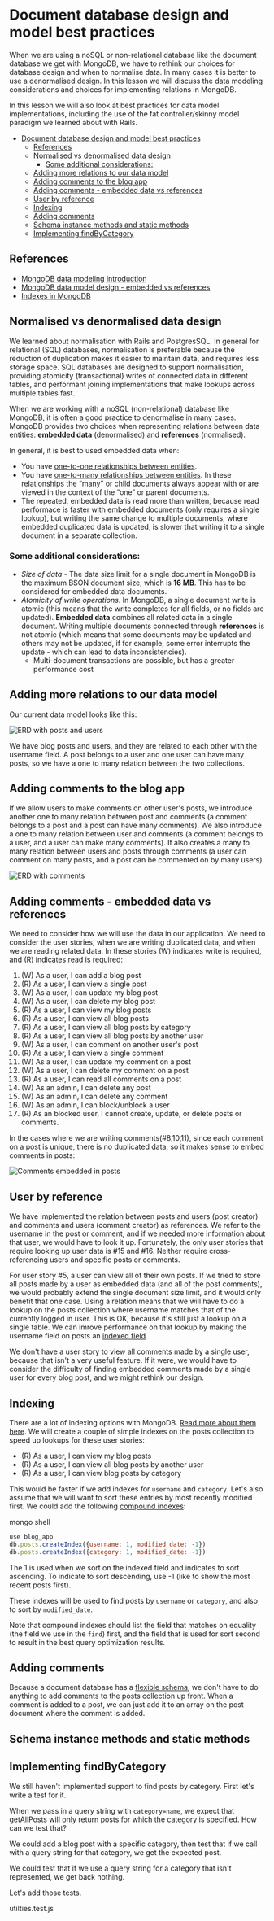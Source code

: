 # Document database design and model best practices

When we are using a noSQL or non-relational database like the document database we get with MongoDB, we have to rethink our choices for database design and when to normalise data. In many cases it is better to use a denormalised design. In this lesson we will discuss the data modeling considerations and choices for implementing relations in MongoDB.

In this lesson we will also look at best practices for data model implementations, including the use of the fat controller/skinny model paradigm we learned about with Rails.

- [Document database design and model best practices](#document-database-design-and-model-best-practices)
  - [References](#references)
  - [Normalised vs denormalised data design](#normalised-vs-denormalised-data-design)
    - [Some additional considerations:](#some-additional-considerations)
  - [Adding more relations to our data model](#adding-more-relations-to-our-data-model)
  - [Adding comments to the blog app](#adding-comments-to-the-blog-app)
  - [Adding comments - embedded data vs references](#adding-comments---embedded-data-vs-references)
  - [User by reference](#user-by-reference)
  - [Indexing](#indexing)
  - [Adding comments](#adding-comments)
  - [Schema instance methods and static methods](#schema-instance-methods-and-static-methods)
  - [Implementing findByCategory](#implementing-findbycategory)

## References
- [MongoDB data modeling introduction](https://docs.mongodb.com/manual/core/data-modeling-introduction/)
- [MongoDB data model design - embedded vs references](https://docs.mongodb.com/manual/core/data-model-design/)
- [Indexes in MongoDB](https://docs.mongodb.com/manual/indexes/)


## Normalised vs denormalised data design
We learned about normalisation with Rails and PostgresSQL. In general for relational (SQL) databases, normalisation is preferable because the reduction of duplication makes it easier to maintain data, and requires less storage space. SQL databases are designed to support normalisation, providing atomicity (transactional) writes of connected data in different tables, and performant joining implementations that make lookups across multiple tables fast.

When we are working with a noSQL (non-relational) database like MongoDB, it is often a good practice to denormalise in many cases. MongoDB provides two choices when representing relations between data entities: **embedded data** (denormalised) and **references** (normalised).

In general, it is best to used embedded data when:
- You have [one-to-one relationships between entities](https://docs.mongodb.com/manual/tutorial/model-embedded-one-to-one-relationships-between-documents/#data-modeling-example-one-to-one). 
- You have [one-to-many relationships between entities](https://docs.mongodb.com/manual/tutorial/model-embedded-one-to-many-relationships-between-documents/#data-modeling-example-one-to-many). In these relationships the “many” or child documents always appear with or are viewed in the context of the “one” or parent documents.
- The repeated, embedded data is read more than written, because read performace is faster with embedded documents (only requires a single lookup), but writing the same change to multiple documents, where embedded duplicated data is updated, is slower that writing it to a single document in a separate collection.

### Some additional considerations:
- *Size of data* - The data size limit for a single document in MongoDB is the maximum BSON document size, which is **16 MB**. This has to be considered for embedded data documents. 
- *Atomicity of write operations*. In MongoDB, a single document write is atomic (this means that the write completes for all fields, or no fields are updated). **Embedded data** combines all related data in a single document. Writing multiple documents connected through **references** is not atomic (which means that some documents may be updated and others may not be updated, if for example, some error interrupts the update - which can lead to data inconsistencies).
  - Multi-document transactions are possible, but has a greater performance cost

## Adding more relations to our data model
Our current data model looks like this:

![ERD with posts and users](img/crud-blog-app-erd.png)

We have blog posts and users, and they are related to each other with the username field. A post belongs to a user and one user can have many posts, so we have a one to many relation between the two collections.

## Adding comments to the blog app

If we allow users to make comments on other user's posts, we introduce another one to many relation between post and comments (a comment belongs to a post and a post can have many comments). We also introduce a one to many relation between user and comments (a comment belongs to a user, and a user can make many comments). It also creates a many to many relation between users and posts through comments (a user can comment on many posts, and a post can be commented on by many users).

![ERD with comments](img/crud-blog-app-erd-comments.png)

## Adding comments - embedded data vs references
We need to consider how we will use the data in our application. We need to consider the user stories, when we are writing duplicated data, and when we are reading related data. In these stories (W) indicates write is required, and (R) indicates read is required:

1.  (W) As a user, I can add a blog post
2.  (R) As a user, I can view a single post
3.  (W) As a user, I can update my blog post
4.  (W) As a user, I can delete my blog post
5.  (R) As a user, I can view my blog posts
6.  (R) As a user, I can view all blog posts
7.  (R) As a user, I can view all blog posts by category
8.  (R) As a user, I can view all blog posts by another user
9.  (W) As a user, I can comment on another user's post
10. (R) As a user, I can view a single comment
11. (W) As a user, I can update my comment on a post
12. (W) As a user, I can delete my comment on a post
13. (R) As a user, I can read all comments on a post
14. (W) As an admin, I can delete any post
15. (W) As an admin, I can delete any comment
16. (W) As an admin, I can block/unblock a user
17. (R) As an blocked user, I cannot create, update, or delete posts or comments.

In the cases where we are writing comments(#8,10,11), since each comment on a post is unique, there is no duplicated data, so it makes sense to embed comments in posts:

![Comments embedded in posts](img/crud-blog-app-embedded-comments.png)

## User by reference

We have implemented the relation between posts and users (post creator) and comments and users (comment creator) as references. We refer to the username in the post or comment, and if we needed more information about that user, we would have to look it up. Fortunately, the only user stories that require looking up user data is #15 and #16. Neither require cross-referencing users and specific posts or comments.

For user story #5, a user can view all of their own posts. If we tried to store all posts made by a user as embedded data (and all of the post comments), we would probably extend the single document size limit, and it would only benefit that one case.  Using a relation means that we will have to do a lookup on the posts collection where username matches that of the currently logged in user. This is OK, because it's still just a lookup on a single table. We can imrove performance on that lookup by making the username field on posts an [indexed field](#indexing).

We don't have a user story to view all comments made by a single user, because that isn't a very useful feature. If it were, we would have to consider the difficulty of finding embedded comments made by a single user for every blog post, and we might rethink our design.

## Indexing
There are a lot of indexing options with MongoDB. [Read more about them here](https://docs.mongodb.com/manual/indexes/). We will create a couple of simple indexes on the posts collection to speed up lookups for these user stories:
- (R) As a user, I can view my blog posts
- (R) As a user, I can view all blog posts by another user
- (R) As a user, I can view blog posts by category

This would be faster if we add indexes for `username` and `category`. Let's also assume that we will want to sort these entries by most recently modified first. We could add the following [compound indexes](https://docs.mongodb.com/manual/core/index-compound/):

mongo shell
```javascript
use blog_app
db.posts.createIndex({username: 1, modified_date: -1})
db.posts.createIndex({category: 1, modified_date: -1})
```

The 1 is used when we sort on the indexed field and indicates to sort ascending. To indicate to sort descending, use -1 (like to show the most recent posts first).

These indexes will be used to find posts by `username` or `category`, and also to sort by `modified_date`.

Note that compound indexes should list the field that matches on equality (the field we use in the `find`) first, and the field that is used for sort second to result in the best query optimization results.

## Adding comments
Because a document database has a [flexible schema](https://docs.mongodb.com/manual/core/data-modeling-introduction/), we don't have to do anything to add comments to the posts collection up front. When a comment is added to a post, we can just add it to an array on the post document where the comment is added.

## Schema instance methods and static methods

## Implementing findByCategory

We still haven't implemented support to find posts by category. First let's write a test for it.

When we pass in a query string with `category=name`, we expect that getAllPosts will only return posts for which the category is specified. How can we test that?

We could add a blog post with a specific category, then test that if we call with a query string for that category, we get the expected post.

We could test that if we use a query string for a category that isn't represented, we get back nothing.

Let's add those tests.

utilties.test.js

```javascript
```
